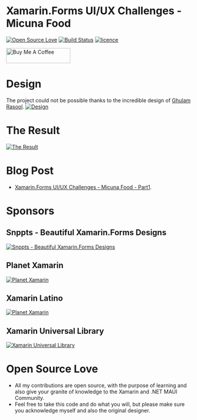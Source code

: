 # Xamarin.Forms UI/UX Challenges - Micuna Food
[![Open Source Love](https://badges.frapsoft.com/os/v1/open-source.svg?v=103)](#Open-Source-Love) [![Build Status](https://danielmonettelli.visualstudio.com/XF_HarmonicInterfaces/_apis/build/status/danielmonettelli.XF_HarmonicInterfaces?branchName=master)](https://danielmonettelli.visualstudio.com/XF_MicunaFood/_build)
[![licence](https://img.shields.io/badge/license-MIT-blue.svg?style=flat-square)](https://github.com/danielmonettelli/XF_MicunaFood/blob/master/LICENSE.md)

<a href="https://www.buymeacoffee.com/danielmonetelli" target="_blank"><img src="https://cdn.buymeacoffee.com/buttons/default-orange.png" alt="Buy Me A Coffee" height="41" width="174"></a>

# Design
The project could not be possible thanks to the incredible design of [Ghulam Rasool](https://dribbble.com/ghulaam-rasool).
[![Design](https://raw.githubusercontent.com/danielmonettelli/danielmonettelli.github.io/master/assets/img/images/Publication_5/5_original_design.png)](https://www.behance.net/gallery/112665551/Food-Web-and-App-Design)

# The Result
[![The Result](https://raw.githubusercontent.com/danielmonettelli/danielmonettelli.github.io/master/assets/img/images/Publication_5/publication_5_result.gif)](https://danielmonettelli.github.io/posts/xamarin-forms-ui-ux-challenges-micuna-food_part1)

# Blog Post
- [Xamarin.Forms UI/UX Challenges - Micuna Food - Part1](https://danielmonettelli.github.io/posts/xamarin-forms-ui-ux-challenges-micuna-food_part1).

 # Sponsors
 ## Snppts - Beautiful Xamarin.Forms Designs
 [![Snppts - Beautiful Xamarin.Forms Designs](https://raw.githubusercontent.com/snpptsdev/snppts/master/assets/snppts-badge.png)](https://www.snppts.dev/)
 
 ## Planet Xamarin
 [![Planet Xamarin](https://www.planetxamarin.com/Content/img/planetxamarin-featured-badge.png)](https://www.planetxamarin.com/)
 
 ## Xamarin Latino
 [![Planet Xamarin](https://i.pinimg.com/originals/51/e2/01/51e201df8d2f7729085a8774fc5df6be.png)](https://xamarinlatino.com/)
 
 ## Xamarin Universal Library
 [![Xamarin Universal Library](https://raw.githubusercontent.com/xamarinuniverse/XamarinUniversalLibrary/master/img/Xamarin%20Universe%20Contibutor%20Badge.png)](https://github.com/xamarinuniverse/XamarinUniversalLibrary)
 
 
# Open Source Love
- All my contributions are open source, with the purpose of learning and also give your granite of knowledge to the Xamarin and .NET MAUI Community.
- Feel free to take this code and do what you will, but please make sure you acknowledge myself and also the original designer.
